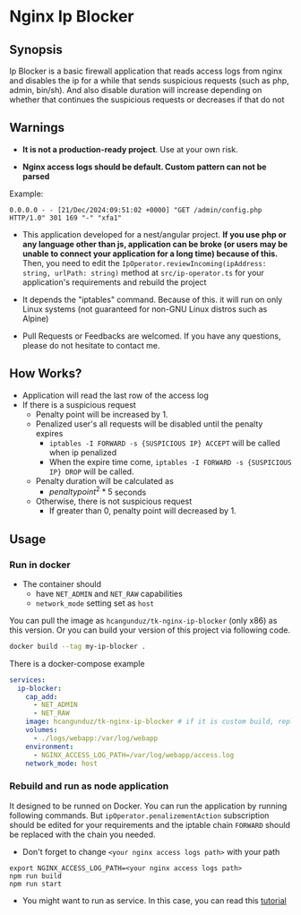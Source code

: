 # Nginx Ip Blocker

## Synopsis

Ip Blocker is a basic firewall application that reads access logs from nginx and disables the ip for a while that sends suspicious requests (such as php, admin, bin/sh). And also disable duration will increase depending on whether that continues the suspicious requests or decreases if that do not

## Warnings

- **It is not a production-ready project**. Use at your own risk.

- **Nginx access logs should be default. Custom pattern can not be parsed**

Example:

```
0.0.0.0 - - [21/Dec/2024:09:51:02 +0000] "GET /admin/config.php HTTP/1.0" 301 169 "-" "xfa1"
```

- This application developed for a nest/angular project. **If you use php or any language other than js, application can be broke (or users may be unable to connect your application for a long time) because of this.** Then, you need to edit the `IpOperator.reviewIncoming(ipAddress: string, urlPath: string)` method at `src/ip-operator.ts` for your application's requirements
  and rebuild the project

- It depends the "iptables" command. Because of this. it will run on only Linux systems (not guaranteed for non-GNU Linux distros such as Alpine)

- Pull Requests or Feedbacks are welcomed. If you have any questions, please do not hesitate to contact me.

## How Works?

- Application will read the last row of the access log
- If there is a suspicious request
  - Penalty point will be increased by 1.
  - Penalized user's all requests will be disabled until the penalty expires
    - `iptables -I FORWARD -s {SUSPICIOUS IP} ACCEPT` will be called when ip penalized
    - When the expire time come, `iptables -I FORWARD -s {SUSPICIOUS IP} DROP` will be called.
  - Penalty duration will be calculated as
    - ${{penalty point} ^ 2} * 5$ seconds
  - Otherwise, there is not suspicious request
    - If greater than 0, penalty point will decreased by 1.

## Usage

### Run in docker

- The container should
  - have `NET_ADMIN` and `NET_RAW` capabilities
  - `network_mode` setting set as `host`

You can pull the image as `hcangunduz/tk-nginx-ip-blocker` (only x86) as this version. Or you can build your version of this project via following code.

```sh
docker build --tag my-ip-blocker .
```

There is a docker-compose example

```yml
services:
  ip-blocker:
    cap_add:
      - NET_ADMIN
      - NET_RAW
    image: hcangunduz/tk-nginx-ip-blocker # if it is custom build, replace with "my-ip-blocker"
    volumes:
      - ./logs/webapp:/var/log/webapp
    environment:
      - NGINX_ACCESS_LOG_PATH=/var/log/webapp/access.log
    network_mode: host
```

### Rebuild and run as node application

It designed to be runned on Docker. You can run the application by running following commands. But `ipOperator.penalizementAction` subscription should be edited for your requirements and the iptable chain `FORWARD` should be replaced with the chain you needed.

- Don't forget to change `<your nginx access logs path>` with your path

```
export NGINX_ACCESS_LOG_PATH=<your nginx access logs path>
npm run build
npm run start
```

- You might want to run as service. In this case, you can read this [tutorial](https://nodesource.com/blog/running-your-node-js-app-with-systemd-part-1)
